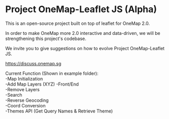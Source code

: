 # Project OneMap-Leaflet JS (Alpha)

This is an open-source project built on top of leaflet for OneMap 2.0. 

In order to make OneMap more 2.0 interactive and data-driven, we will be strengthening this project's codebase.

We invite you to give suggestions on how to evolve Project OneMap-Leaflet JS.

https://discuss.onemap.sg

Current Function (Shown in example folder):
<br />
-Map Initialization<br />
-Add Map Layers (XYZ) -Front/End<br />
-Remove Layers <br />
-Search <br />
-Reverse Geocoding <br />
-Coord Conversion <br />
-Themes API (Get Query Names & Retrieve Theme) <br />